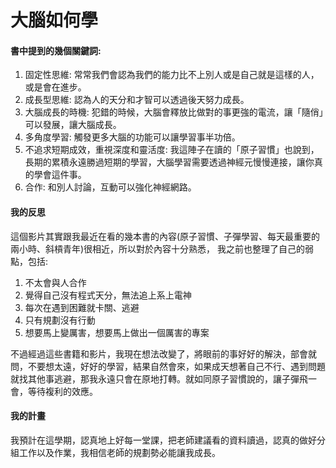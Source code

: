 # 大腦如何學


#### 書中提到的幾個關鍵詞:
1. 固定性思維: 常常我們會認為我們的能力比不上別人或是自己就是這樣的人，或是會在進步。
2. 成長型思維: 認為人的天分和才智可以透過後天努力成長。
3. 大腦成長的時機: 犯錯的時候，大腦會釋放比做對的事更強的電流，讓「隨俏」可以發展，讓大腦成長。
4. 多角度學習: 觸發更多大腦的功能可以讓學習事半功倍。
5. 不追求短期成效，重視深度和靈活度: 我這陣子在讀的「原子習慣」也說到，長期的累積永遠勝過短期的學習，大腦學習需要透過神經元慢慢連接，讓你真的學會這件事。
6. 合作: 和別人討論，互動可以強化神經網路。

#### 我的反思
這個影片其實跟我最近在看的幾本書的內容(原子習慣、子彈學習、每天最重要的兩小時、斜槓青年)很相近，所以對於內容十分熟悉，
我之前也整理了自己的弱點，包括:
1. 不太會與人合作
2. 覺得自己沒有程式天分，無法追上系上電神
3. 每次在遇到困難就卡關、逃避
4. 只有規劃沒有行動
5. 想要馬上變厲害，想要馬上做出一個厲害的專案

不過經過這些書籍和影片，我現在想法改變了，將眼前的事好好的解決，部會就問，不要想太遠，好好的學習，結果自然會來，如果成天想著自己不行、遇到問題就找其他事逃避，那我永遠只會在原地打轉。就如同原子習慣說的，讓子彈飛一會，等待複利的效應。

#### 我的計畫
我預計在這學期，認真地上好每一堂課，把老師建議看的資料讀過，認真的做好分組工作以及作業，我相信老師的規劃勢必能讓我成長。
